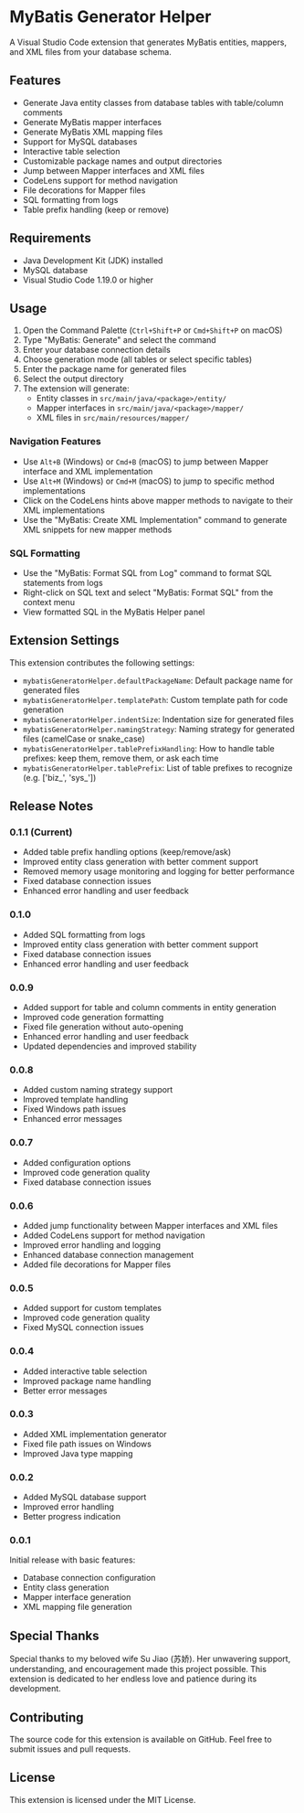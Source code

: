 # MyBatis Generator Helper

A Visual Studio Code extension that generates MyBatis entities, mappers, and XML files from your database schema.

## Features

- Generate Java entity classes from database tables with table/column comments
- Generate MyBatis mapper interfaces
- Generate MyBatis XML mapping files
- Support for MySQL databases
- Interactive table selection
- Customizable package names and output directories
- Jump between Mapper interfaces and XML files
- CodeLens support for method navigation
- File decorations for Mapper files
- SQL formatting from logs
- Table prefix handling (keep or remove)

## Requirements

- Java Development Kit (JDK) installed
- MySQL database
- Visual Studio Code 1.19.0 or higher

## Usage

1. Open the Command Palette (`Ctrl+Shift+P` or `Cmd+Shift+P` on macOS)
2. Type "MyBatis: Generate" and select the command
3. Enter your database connection details
4. Choose generation mode (all tables or select specific tables)
5. Enter the package name for generated files
6. Select the output directory
7. The extension will generate:
   - Entity classes in `src/main/java/<package>/entity/`
   - Mapper interfaces in `src/main/java/<package>/mapper/`
   - XML files in `src/main/resources/mapper/`

### Navigation Features

- Use `Alt+B` (Windows) or `Cmd+B` (macOS) to jump between Mapper interface and XML implementation
- Use `Alt+M` (Windows) or `Cmd+M` (macOS) to jump to specific method implementations
- Click on the CodeLens hints above mapper methods to navigate to their XML implementations
- Use the "MyBatis: Create XML Implementation" command to generate XML snippets for new mapper methods

### SQL Formatting

- Use the "MyBatis: Format SQL from Log" command to format SQL statements from logs
- Right-click on SQL text and select "MyBatis: Format SQL" from the context menu
- View formatted SQL in the MyBatis Helper panel

## Extension Settings

This extension contributes the following settings:

* `mybatisGeneratorHelper.defaultPackageName`: Default package name for generated files
* `mybatisGeneratorHelper.templatePath`: Custom template path for code generation
* `mybatisGeneratorHelper.indentSize`: Indentation size for generated files
* `mybatisGeneratorHelper.namingStrategy`: Naming strategy for generated files (camelCase or snake_case)
* `mybatisGeneratorHelper.tablePrefixHandling`: How to handle table prefixes: keep them, remove them, or ask each time
* `mybatisGeneratorHelper.tablePrefix`: List of table prefixes to recognize (e.g. ['biz_', 'sys_'])

## Release Notes

### 0.1.1 (Current)
- Added table prefix handling options (keep/remove/ask)
- Improved entity class generation with better comment support
- Removed memory usage monitoring and logging for better performance
- Fixed database connection issues
- Enhanced error handling and user feedback

### 0.1.0
- Added SQL formatting from logs
- Improved entity class generation with better comment support
- Fixed database connection issues
- Enhanced error handling and user feedback

### 0.0.9
- Added support for table and column comments in entity generation
- Improved code generation formatting
- Fixed file generation without auto-opening
- Enhanced error handling and user feedback
- Updated dependencies and improved stability

### 0.0.8
- Added custom naming strategy support
- Improved template handling
- Fixed Windows path issues
- Enhanced error messages

### 0.0.7
- Added configuration options
- Improved code generation quality
- Fixed database connection issues

### 0.0.6
- Added jump functionality between Mapper interfaces and XML files
- Added CodeLens support for method navigation
- Improved error handling and logging
- Enhanced database connection management
- Added file decorations for Mapper files

### 0.0.5
- Added support for custom templates
- Improved code generation quality
- Fixed MySQL connection issues

### 0.0.4
- Added interactive table selection
- Improved package name handling
- Better error messages

### 0.0.3
- Added XML implementation generator
- Fixed file path issues on Windows
- Improved Java type mapping

### 0.0.2
- Added MySQL database support
- Improved error handling
- Better progress indication

### 0.0.1
Initial release with basic features:
- Database connection configuration
- Entity class generation
- Mapper interface generation
- XML mapping file generation

## Special Thanks

Special thanks to my beloved wife Su Jiao (苏娇). Her unwavering support, understanding, and encouragement made this project possible. This extension is dedicated to her endless love and patience during its development.

## Contributing

The source code for this extension is available on GitHub. Feel free to submit issues and pull requests.

## License

This extension is licensed under the MIT License.
